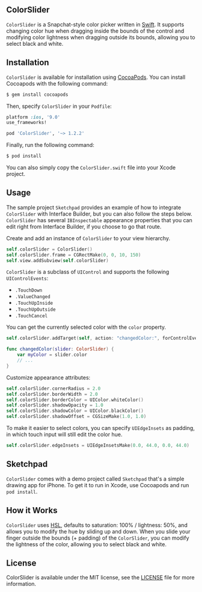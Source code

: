 ## ColorSlider

`ColorSlider` is a Snapchat-style color picker written in [Swift](https://developer.apple.com/swift/). It supports changing color hue when dragging inside the bounds of the control and modifying color lightness when dragging outside its bounds, allowing you to select black and white.

## Installation

`ColorSlider` is available for installation using [CocoaPods](http://cocoapods.org/). You can install Cocoapods with the following command:

```bash
$ gem install cocoapods
```
Then, specify `ColorSlider` in your `Podfile`:

```ruby
platform :ios, '9.0'
use_frameworks!

pod 'ColorSlider', '~> 1.2.2'
```

Finally, run the following command:

```bash
$ pod install
```

You can also simply copy the `ColorSlider.swift` file into your Xcode project.

## Usage

The sample project `Sketchpad` provides an example of how to integrate `ColorSlider` with Interface Builder, but you can also follow the steps below. `ColorSlider` has several `IBInspectable` appearance properties that you can edit right from Interface Builder, if you choose to go that route.

Create and add an instance of `ColorSlider` to your view hierarchy.

``` Swift
self.colorSlider = ColorSlider()
self.colorSlider.frame = CGRectMake(0, 0, 10, 150)
self.view.addSubview(self.colorSlider)
```


`ColorSlider` is a subclass of `UIControl` and supports the following `UIControlEvents`:
- `.TouchDown`
- `.ValueChanged`
- `.TouchUpInside`
- `.TouchUpOutside`
- `.TouchCancel`

You can get the currently selected color with the `color` property.

``` Swift
self.colorSlider.addTarget(self, action: "changedColor:", forControlEvents: UIControlEvents.ValueChanged)

func changedColor(slider: ColorSlider) {
    var myColor = slider.color
    // ...
}
```


Customize appearance attributes:

``` Swift
self.colorSlider.cornerRadius = 2.0
self.colorSlider.borderWidth = 2.0
self.colorSlider.borderColor = UIColor.whiteColor()
self.colorSlider.shadowOpacity = 1.0
self.colorSlider.shadowColor = UIColor.blackColor()
self.colorSlider.shadowOffset = CGSizeMake(1.0, 1.0)
```


To make it easier to select colors, you can specify `UIEdgeInsets` as padding, in which touch input will still edit the color hue.

``` Swift
self.colorSlider.edgeInsets = UIEdgeInsetsMake(0.0, 44.0, 0.0, 44.0)
```

## Sketchpad

`ColorSlider` comes with a demo project called `Sketchpad` that's a simple drawing app for iPhone. To get it to run in Xcode, use Cocoapods and run `pod install`.

## How it Works

`ColorSlider` uses [HSL](http://en.wikipedia.org/wiki/HSL_and_HSV), defaults to saturation: 100% / lightness: 50%, and allows you to modify the hue by sliding up and down. When you slide your finger outside the bounds (+ padding) of the `ColorSlider`, you can modify the lightness of the color, allowing you to select black and white.

## License

ColorSlider is available under the MIT license, see the [LICENSE](https://github.com/gizmosachin/ColorSlider/blob/master/LICENSE) file for more information.

